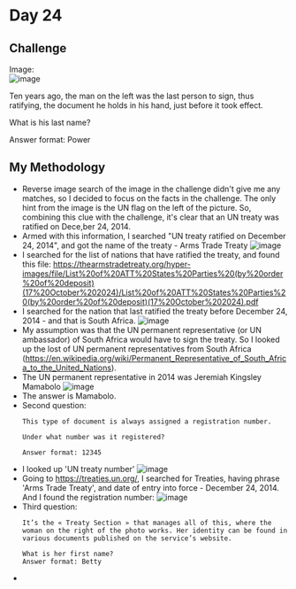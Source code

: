 # Day 24

## Challenge

Image: <br>
![image](https://github.com/user-attachments/assets/9d6c43cc-c370-41ff-8c51-6bd42872fbfe)

Ten years ago, the man on the left was the last person to sign, thus ratifying, the document he holds in his hand, just before it took effect.

What is his last name?

Answer format: Power

## My Methodology

- Reverse image search of the image in the challenge didn't give me any matches, so I decided to focus on the facts in the challenge. The only hint from the image is the UN flag on the left of the picture. So, combining this clue with the challenge, it's clear that an UN treaty was ratified on Dece,ber 24, 2014.
- Armed with this information, I searched "UN treaty ratified on December 24, 2014", and got the name of the treaty - Arms Trade Treaty
  ![image](https://github.com/user-attachments/assets/8657ad6e-5ed5-4e1c-9417-e5351eeeafe4)
- I searched for the list of nations that have ratified the treaty, and found this file: https://thearmstradetreaty.org/hyper-images/file/List%20of%20ATT%20States%20Parties%20(by%20order%20of%20deposit)(17%20October%202024)/List%20of%20ATT%20States%20Parties%20(by%20order%20of%20deposit)(17%20October%202024).pdf
- I searched for the nation that last ratified the treaty before December 24, 2014 - and that is South Africa.
  ![image](https://github.com/user-attachments/assets/8bff656f-2967-42c5-9402-3918015cf9bb)
- My assumption was that the UN permanent representative (or UN ambassador) of South Africa would have to sign the treaty. So I looked up the lost of UN permanent representatives from South Africa (https://en.wikipedia.org/wiki/Permanent_Representative_of_South_Africa_to_the_United_Nations).
- The UN permanent representative in 2014 was Jeremiah Kingsley Mamabolo
  ![image](https://github.com/user-attachments/assets/71290b69-6101-4528-bb8b-77c8b8002959)
- The answer is Mamabolo.
- Second question:
  ```
  This type of document is always assigned a registration number.

  Under what number was it registered?

  Answer format: 12345
  ```
- I looked up 'UN treaty number'
  ![image](https://github.com/user-attachments/assets/580be223-80d9-4bb7-b319-d1fb56009ede)
- Going to https://treaties.un.org/, I searched for Treaties, having phrase 'Arms Trade Treaty', and date of entry into force - December 24, 2014. And I found the registration number:
  ![image](https://github.com/user-attachments/assets/54e1cb70-7dfb-42f1-a9d5-2567c2cca214)
- Third question:
  ```
  It’s the « Treaty Section » that manages all of this, where the woman on the right of the photo works. Her identity can be found in various documents published on the service’s website.

  What is her first name?
  Answer format: Betty
  ```
- 
